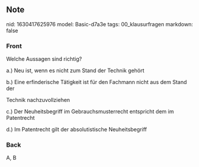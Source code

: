 ## Note
nid: 1630417625976
model: Basic-d7a3e
tags: 00_klausurfragen
markdown: false

### Front
Welche Aussagen sind richtig?

a.) Neu ist, wenn es nicht zum Stand der Technik gehört

b.) Eine erfinderische Tätigkeit ist für den Fachmann nicht aus dem Stand der

Technik nachzuvollziehen

c.) Der Neuheitsbegriff im Gebrauchsmusterrecht entspricht dem im Patentrecht

d.) Im Patentrecht gilt der absolutistische Neuheitsbegriff

### Back
A, B

